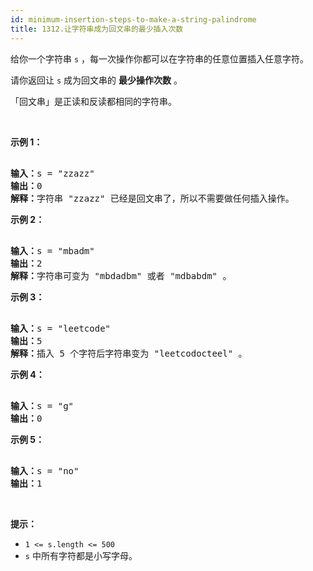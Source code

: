 ```yaml
---
id: minimum-insertion-steps-to-make-a-string-palindrome
title: 1312.让字符串成为回文串的最少插入次数
---
```

给你一个字符串 <code>s</code> ，每一次操作你都可以在字符串的任意位置插入任意字符。

请你返回让 <code>s</code> 成为回文串的 **最少操作次数** 。

「回文串」是正读和反读都相同的字符串。

 

**示例 1：**


<pre><br/><strong>输入：</strong>s = &#34;zzazz&#34;<br/><strong>输出：</strong>0<br/><strong>解释：</strong>字符串 &#34;zzazz&#34; 已经是回文串了，所以不需要做任何插入操作。<br/></pre>

**示例 2：**


<pre><br/><strong>输入：</strong>s = &#34;mbadm&#34;<br/><strong>输出：</strong>2<br/><strong>解释：</strong>字符串可变为 &#34;mbdadbm&#34; 或者 &#34;mdbabdm&#34; 。<br/></pre>

**示例 3：**


<pre><br/><strong>输入：</strong>s = &#34;leetcode&#34;<br/><strong>输出：</strong>5<br/><strong>解释：</strong>插入 5 个字符后字符串变为 &#34;leetcodocteel&#34; 。<br/></pre>

**示例 4：**


<pre><br/><strong>输入：</strong>s = &#34;g&#34;<br/><strong>输出：</strong>0<br/></pre>

**示例 5：**


<pre><br/><strong>输入：</strong>s = &#34;no&#34;<br/><strong>输出：</strong>1<br/></pre>

 

**提示：**


- <code>1 &lt;= s.length &lt;= 500</code>
- <code>s</code> 中所有字符都是小写字母。
